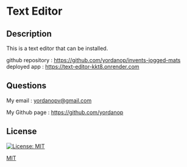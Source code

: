 # Text Editor
  
  ## Description

  This is a text editor that can be installed.


 github repository : https://github.com/yordanop/invents-jogged-mats
 deployed app : https://text-editor-kkt8.onrender.com
  ## Questions

  My email : yordanopv@gmail.com
  
  My Github page : https://github.com/yordanop



## License

[![License: MIT](https://img.shields.io/badge/License-MIT-yellow.svg)](https://opensource.org/licenses/MIT)

   [MIT](https://choosealicense.com/licenses/mit/)





  